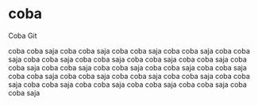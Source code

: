 # coba
Coba Git

coba coba saja coba coba saja coba coba saja coba coba saja coba coba saja coba coba saja coba coba saja coba coba saja
coba coba saja coba coba saja coba coba saja coba coba saja coba coba saja coba coba saja coba coba saja coba coba saja
coba coba saja coba coba saja coba coba saja coba coba saja coba coba saja coba coba saja coba coba saja coba coba saja
